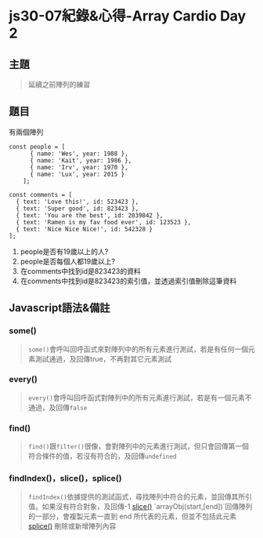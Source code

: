 # js30-07紀錄&心得-Array Cardio Day 2
## 主題
>延續之前陣列的練習
## 題目
有兩個陣列
```javascript=
const people = [
      { name: 'Wes', year: 1988 },
      { name: 'Kait', year: 1986 },
      { name: 'Irv', year: 1970 },
      { name: 'Lux', year: 2015 }
    ];

const comments = [
  { text: 'Love this!', id: 523423 },
  { text: 'Super good', id: 823423 },
  { text: 'You are the best', id: 2039842 },
  { text: 'Ramen is my fav food ever', id: 123523 },
  { text: 'Nice Nice Nice!', id: 542328 }
];
```
1. people是否有19歲以上的人?
2. people是否每個人都19歲以上?
3. 在comments中找到id是823423的資料
4. 在comments中找到id是823423的索引值，並透過索引值刪除這筆資料

## Javascript語法&備註
### some()
>`some()`會呼叫回呼函式來對陣列中的所有元素進行測試，若是有任何一個元素測試通過，及回傳true，不再對其它元素測試
### every()
>`every()`會呼叫回呼函式對陣列中的所有元素進行測試，若是有一個元素不通過，及回傳`false`
### find()
>`find()`跟`filter()`很像，會對陣列中的元素進行測試，但只會回傳第一個符合條件的值，若沒有符合的，及回傳`undefined`
### findIndex()，slice()，splice()
>`findIndex()`依據提供的測試函式，尋找陣列中符合的元素，並回傳其所引值。如果沒有符合對象，及回傳-1
>[slice()](https://msdn.microsoft.com/zh-tw/library/tkcsy6fe(v=vs.94).aspx) `arrayObj(start,[end])`回傳陣列的一部分，會複製元素一直到 end 所代表的元素，但並不包括此元素
>[splice()](https://developer.mozilla.org/zh-TW/docs/Web/JavaScript/Reference/Global_Objects/Array/splice) 刪除或新增陣列內容